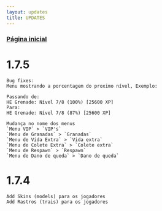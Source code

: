 ```yaml
---
layout: updates
title: UPDATES
---
```



### [Página inicial](https://kinzs.github.io/)<br>


# 1.7.5
``` sourcepawn 
Bug fixes:
Menu mostrando a porcentagem do proximo nível, Exemplo:

Passando de:
HE Grenade: Nível 7/8 (100%) [25600 XP]
Para:
HE Grenade: Nível 7/8 (87%) [25600 XP]

Mudança no nome dos menus
`Menu VIP` > `VIP's` 
`Menu de Granadas` > `Granadas`
`Menu de Vida Extra` > `Vida extra`
`Menu de Colete Extra` > `Colete extra`
`Menu de Respawn` > `Respawn`
`Menu de Dano de queda` > `Dano de queda`
```

# 1.7.4
``` sourcepawn 
Add Skins (models) para os jogadores
Add Rastros (trais) para os jogadores
```

